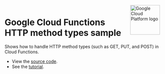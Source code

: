 <img src="https://avatars2.githubusercontent.com/u/2810941?v=3&s=96" alt="Google Cloud Platform logo" title="Google Cloud Platform" align="right" height="96" width="96"/>

# Google Cloud Functions HTTP method types sample

Shows how to handle HTTP method types (such as GET, PUT, and POST) in Cloud Functions.

- View the [source code][code].
- See the [tutorial].

[code]: index.php
[tutorial]: https://cloud.google.com/functions/docs/samples/functions-http-method
